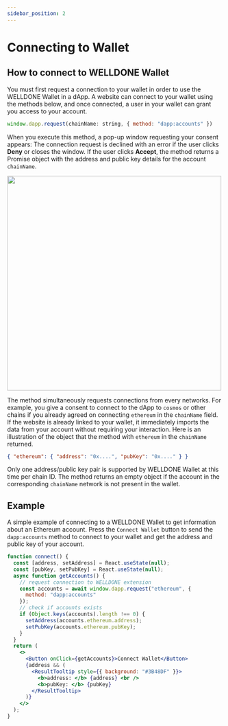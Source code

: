 ```yaml
---
sidebar_position: 2
---
```


# Connecting to Wallet

## How to connect to WELLDONE Wallet

You must first request a connection to your wallet in order to use the WELLDONE Wallet in a dApp. A website can connect to your wallet using the methods below, and once connected, a user in your wallet can grant you access to your account.

```javascript
window.dapp.request(chainName: string, { method: "dapp:accounts" })
```

When you execute this method, a pop-up window requesting your consent appears: The connection request is declined with an error if the user clicks **Deny** or closes the window. If the user clicks **Accept**, the method returns a Promise object with the address and public key details for the account `chainName`.

<img src="https://user-images.githubusercontent.com/70956926/178187041-243f3349-b62b-4d2b-bd22-d072eb1b5795.png" width="500"/>

The method simultaneously requests connections from every networks. For example, you give a consent to connect to the dApp to `cosmos` or other chains if you already agreed on connecting `ethereum` in the `chainName` field. If the website is already linked to your wallet, it immediately imports the data from your account without requiring your interaction. Here is an illustration of the object that the method with `ethereum` in the `chainName` returned.

```json
{ "ethereum": { "address": "0x....", "pubKey": "0x...." } }
```

Only one address/public key pair is supported by WELLDONE Wallet at this time per chain ID. The method returns an empty object if the account in the corresponding `chainName` network is not present in the wallet.

## Example

A simple example of connecting to a WELLDONE Wallet to get information about an Ethereum account. Press the `Connect Wallet` button to send the `dapp:accounts` method to connect to your wallet and get the address and public key of your account.

```jsx live
function connect() {
  const [address, setAddress] = React.useState(null);
  const [pubKey, setPubKey] = React.useState(null);
  async function getAccounts() {
    // request connection to WELLDONE extension
    const accounts = await window.dapp.request("ethereum", {
      method: "dapp:accounts"
    });
    // check if accounts exists
    if (Object.keys(accounts).length !== 0) {
      setAddress(accounts.ethereum.address);
      setPubKey(accounts.ethereum.pubKey);
    }
  }
  return (
    <>
      <Button onClick={getAccounts}>Connect Wallet</Button>
      {address && (
        <ResultTooltip style={{ background: "#3B48DF" }}>
          <b>address: </b> {address} <br />
          <b>pubKey: </b> {pubKey}
        </ResultTooltip>
      )}
    </>
  );
}
```
